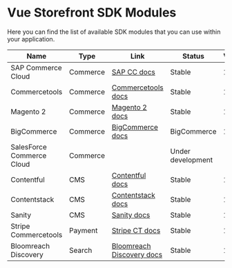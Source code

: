 # Vue Storefront SDK Modules

Here you can find the list of available SDK modules that you can use within your application.

| Name                      | Type     | Link                                                                                 | Status            | Version |
| ------------------------- | -------- | ------------------------------------------------------------------------------------ | ----------------- | ------- |
| SAP Commerce Cloud        | Commerce | [SAP CC docs](https://docs.vuestorefront.io/sdk-sapcc/)                              | Stable            | 1.0.0   |
| Commercetools             | Commerce | [Commercetools docs](https://docs.vuestorefront.io/sdk-commercetools/)               | Stable            | 1.0.1   |
| Magento 2                 | Commerce | [Magento 2 docs](https://docs.vuestorefront.io/sdk-magento2/)                        | Stable            | 1.0.0   |
| BigCommerce               | Commerce | [BigCommerce docs](https://docs.vuestorefront.io/sdk-bigcommerce/)                   | BigCommerce       | 1.0.0   |
| SalesForce Commerce Cloud | Commerce |                                                                                      | Under development |         |
| Contentful                | CMS      | [Contentful docs](https://docs.vuestorefront.io/sdk-contentful/)                     | Stable            | 1.0.1   |
| Contentstack              | CMS      | [Contentstack docs](https://docs.vuestorefront.io/sdk-contentstack/)                 | Stable            | 1.1.1   |
| Sanity                    | CMS      | [Sanity docs](https://docs.vuestorefront.io/sdk-sanity/)                             | Stable            | 1.0.1   |
| Stripe Commercetools      | Payment  | [Stripe CT docs](https://docs.vuestorefront.io/stripe-commercetools-sdk/)            | Stable            | 1.0.0   |
| Bloomreach Discovery      | Search   | [Bloomreach Discovery docs](https://docs.vuestorefront.io/sdk-bloomreach-discovery/) | Stable            | 1.0.0   |
